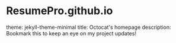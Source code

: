 # ResumePro.github.io
theme: jekyll-theme-minimal
title: Octocat's homepage
description: Bookmark this to keep an eye on my project updates!
